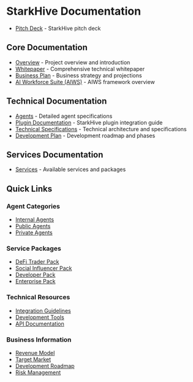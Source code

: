 # StarkHive Documentation

- [Pitch Deck](StarkhivePitchDeck.pdf) - StarkHive pitch deck

## Core Documentation
- [Overview](overview.md) - Project overview and introduction
- [Whitepaper](whitepaper.md) - Comprehensive technical whitepaper
- [Business Plan](business-plan.md) - Business strategy and projections
- [AI Workforce Suite (AIWS)](aiws.md) - AIWS framework overview

## Technical Documentation
- [Agents](agents.md) - Detailed agent specifications
- [Plugin Documentation](plugin-starkhive.md) - StarkHive plugin integration guide
- [Technical Specifications](specs.md) - Technical architecture and specifications
- [Development Plan](plan.md) - Development roadmap and phases

## Services Documentation
- [Services](services.md) - Available services and packages


## Quick Links

### Agent Categories
- [Internal Agents](agents.md#internal-agents-platform-operations)
- [Public Agents](agents.md#public-agents-shared-services)
- [Private Agents](agents.md#private-agents-custom-deployments)

### Service Packages
- [DeFi Trader Pack](services.md#defi-trader-pack)
- [Social Influencer Pack](services.md#social-influencer-pack)
- [Developer Pack](services.md#developer-pack)
- [Enterprise Pack](services.md#enterprise-pack)

### Technical Resources
- [Integration Guidelines](plugin-starkhive.md#integration-guidelines)
- [Development Tools](aiws.md#development-tools)
- [API Documentation](plugin-starkhive.md#api-integration)

### Business Information
- [Revenue Model](business-plan.md#revenue-model)
- [Target Market](business-plan.md#target-market)
- [Development Roadmap](plan.md#development-roadmap)
- [Risk Management](business-plan.md#risk-management)
